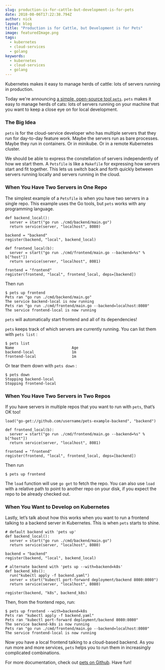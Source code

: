 ```yaml
---
slug: production-is-for-cattle-but-development-is-for-pets
date: 2018-08-06T17:22:38.794Z
author: nick
layout: blog
title: "Production is for Cattle, but Development is for Pets"
image: featuredImage.png
tags:
  - kubernetes
  - cloud-services
  - golang
keywords:
  - kubernetes
  - cloud-services
  - golang
---
```


Kubernetes makes it easy to manage herds of cattle: lots of servers running in production.

Today we're announcing [a simple, open-source tool `pets`](https://github.com/windmilleng/pets). `pets` makes it easy to manage herds of cats: lots of servers running on your machine that you want to keep a close eye on for local development.

### The Big Idea

`pets` is for the cloud-service developer who has multiple servers that they run for day-to-day feature work. Maybe the servers run as bare processes. Maybe they run in containers. Or in minikube. Or in a remote Kubernetes cluster.

We should be able to express the constellation of servers independently of how we start them. A `Petsfile` is like a `Makefile` for expressing how servers start and fit together. This lets us switch back and forth quickly between servers running locally and servers running in the cloud.

### When You Have Two Servers in One Repo

The simplest example of a `Petsfile` is when you have two servers in a single repo. This example uses the Go tools, but `pets` works with any programming language.

```
def backend_local():
  server = start("go run ./cmd/backend/main.go")
  return service(server, "localhost", 8080)

backend = "backend"
register(backend, "local", backend_local)

def frontend_local(b):
  server = start("go run ./cmd/frontend/main.go --backend=%s" % b["host"])
  return service(server, "localhost", 8081)

frontend = "frontend"
register(frontend, "local", frontend_local, deps=[backend])
```


Then run

```
$ pets up frontend
Pets ran "go run ./cmd/backend/main.go"
The service backend-local is now running
Pets ran "go run ./cmd/frontend/main.go --backend=localhost:8080"
The service frontend-local is now running
```


`pets` will automatically start frontend and all of its dependencies!

`pets` keeps track of which servers are currently running. You can list them with `pets list` :

```
$ pets list
Name                          Age
backend-local                 1m
frontend-local                1m
```


Or tear them down with `pets down` :

```
$ pets down
Stopping backend-local
Stopping frontend-local
```


### **When You Have Two Servers in Two Repos**

If you have servers in multiple repos that you want to run with `pets`, that’s OK too!

```
load("go-get://github.com/username/pets-example-backend", "backend")

def frontend_local(b):
  server = start("go run ./cmd/frontend/main.go --backend=%s" % b["host"])
  return service(server, "localhost", 8081)

frontend = "frontend"
register(frontend, "local", frontend_local, deps=[backend])
```


Then run

```
$ pets up frontend
```


The `load` function will use `go get` to fetch the repo. You can also use `load` with a relative path to point to another repo on your disk, if you expect the repo to be already checked out.

### **When You Want to Develop on Kubernetes**

Lastly, let’s talk about how this works when you want to run a frontend talking to a backend server in Kubernetes. This is when `pets` starts to shine.

```
# default backend with 'pets up'
def backend_local():
  server = start("go run ./cmd/backend/main.go")
  return service(server, "localhost", 8080)

backend = "backend"
register(backend, "local", backend_local)

# alternate backend with 'pets up --with=backend=k8s'
def backend_k8s():
  run("kubectl apply -f backend.yaml")
  server = start("kubectl port-forward deployment/backend 8080:8080")
  return service(server, "localhost", 8080)

register(backend, "k8s", backend_k8s)
```


Then, from the frontend repo, run:

```
$ pets up frontend --with=backend=k8s
Pets ran "kubectl apply -f backend.yaml"
Pets ran "kubectl port-forward deployment/backend 8080:8080"
The service backend-k8s is now running
Pets ran "go run ./cmd/frontend/main.go --backend=localhost:8080"
The service frontend-local is now running
```


Now you have a local frontend talking to a cloud-based backend. As you run more and more services, `pets` helps you to run them in increasingly complicated combinations.

For more documentation, check out [pets on Github](https://github.com/windmilleng/pets). Have fun!
